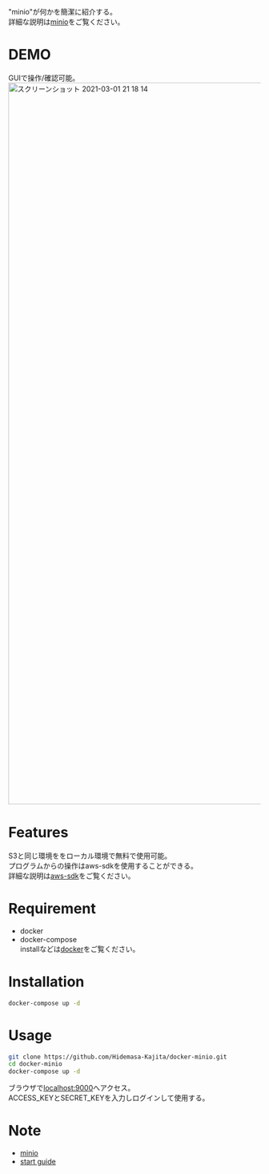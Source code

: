 "minio"が何かを簡潔に紹介する。  
詳細な説明は[minio](https://min.io/)をご覧ください。

# DEMO
 
GUIで操作/確認可能。  
<img width="1440" alt="スクリーンショット 2021-03-01 21 18 14" src="https://user-images.githubusercontent.com/54725215/109496183-a895a680-7ad3-11eb-92ac-7ed7ac443111.png">

 
# Features
 
S3と同じ環境ををローカル環境で無料で使用可能。  
プログラムからの操作はaws-sdkを使用することができる。  
詳細な説明は[aws-sdk](https://aws.amazon.com/jp/getting-started/tools-sdks/)をご覧ください。
 
# Requirement

* docker
* docker-compose  
installなどは[docker](https://hub.docker.com/)をご覧ください。
 
# Installation
 
```bash
docker-compose up -d
```
 
# Usage

```bash
git clone https://github.com/Hidemasa-Kajita/docker-minio.git
cd docker-minio
docker-compose up -d
```

ブラウザで[localhost:9000](http://localhost:9000)へアクセス。  
ACCESS_KEYとSECRET_KEYを入力しログインして使用する。  
 
# Note
 
- [minio](https://min.io/)
- [start guide](https://docs.min.io/docs/minio-docker-quickstart-guide.html)
